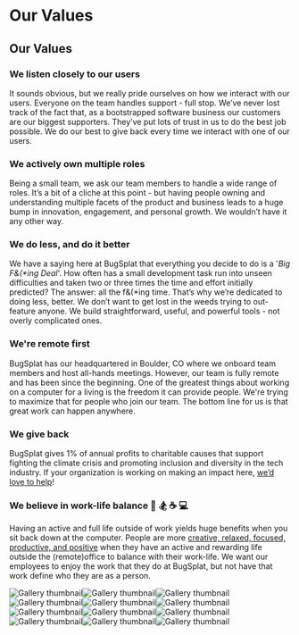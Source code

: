 # Our Values

## Our Values

### We listen closely to our users

It sounds obvious, but we really pride ourselves on how we interact with our users. Everyone on the team handles support - full stop. We’ve never lost track of the fact that, as a bootstrapped software business our customers are our biggest supporters. They’ve put lots of trust in us to do the best job possible. We do our best to give back every time we interact with one of our users.

### We actively own multiple roles

Being a small team, we ask our team members to handle a wide range of roles. It’s a bit of a cliche at this point - but having people owning and understanding multiple facets of the product and business leads to a huge bump in innovation, engagement, and personal growth. We wouldn’t have it any other way.

### We do less, and do it better

We have a saying here at BugSplat that everything you decide to do is a '_Big F&\(\*ing Deal_'.  How often has a small development task run into unseen difficulties and taken two or three times the time and effort initially predicted? The answer: all the f&\(\*ing time. That’s why we’re dedicated to doing less, better. We don’t want to get lost in the weeds trying to out-feature anyone. We build straightforward, useful, and powerful tools - not overly complicated ones.

### We're remote first

BugSplat has our headquartered in Boulder, CO where we onboard team members and host all-hands meetings. However, our team is fully remote and has been since the beginning. One of the greatest things about working on a computer for a living is the freedom it can provide people. We're trying to maximize that for people who join our team. The bottom line for us is that great work can happen anywhere.

### We give back

BugSplat gives 1% of annual profits to charitable causes that support fighting the climate crisis and promoting inclusion and diversity in the tech industry.  If your organization is working on making an impact here, [we’d love to help](../../administration/plans-and-pricing-1/free-plans-from-bugsplat/good-causes.md)!

### We believe in work-life balance 🚵 🏂 ☕ 💻 

Having an active and full life outside of work yields huge benefits when you sit back down at the computer.  People are more [creative, relaxed, focused, productive, and positive](https://hbr.org/2015/08/the-research-is-clear-long-hours-backfire-for-people-and-for-companies) when they have an active and rewarding life outside the \(remote\)office to balance with their work-life.  We want our employees to enjoy the work that they do at BugSplat, but not have that work define who they are as a person.

![Gallery thumbnail](https://jura.bugsplat.com/assets/img/photos/bs-hat-upclose.png)![Gallery thumbnail](https://jura.bugsplat.com/assets/img/photos/bs-splitboarding.png)![Gallery thumbnail](https://jura.bugsplat.com/assets/img/photos/bobby-working-skiing.png)![Gallery thumbnail](https://jura.bugsplat.com/assets/img/photos/flatirons-snow.JPG)![Gallery thumbnail](https://jura.bugsplat.com/assets/img/photos/bill-on-a-bike.png)![Gallery thumbnail](https://jura.bugsplat.com/assets/img/photos/zader-bobby-working.jpg)![Gallery thumbnail](https://jura.bugsplat.com/assets/img/photos/bugsplatteam34-joey-snowball.jpg)![Gallery thumbnail](https://jura.bugsplat.com/assets/img/photos/bs-mug-reflection.png)![Gallery thumbnail](https://jura.bugsplat.com/assets/img/photos/bs-patagonia-upclose.png)![Gallery thumbnail](https://jura.bugsplat.com/assets/img/photos/biking-co-bs.png)![Gallery thumbnail](https://jura.bugsplat.com/assets/img/photos/bugsplatteam32-dave-snowball.jpg)![Gallery thumbnail](https://jura.bugsplat.com/assets/img/photos/bugsplatteam17.jpg)


